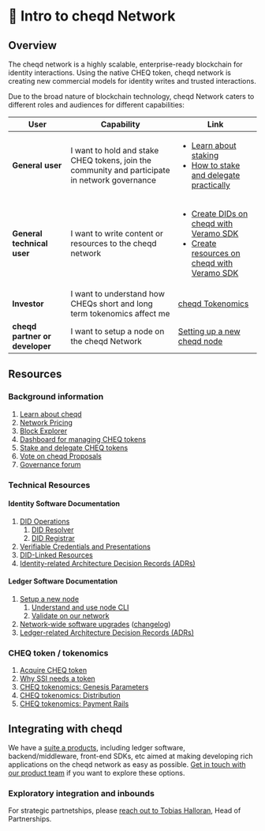# 👋 Intro to cheqd Network

## Overview

The cheqd network is a highly scalable, enterprise-ready blockchain for identity interactions. Using the native CHEQ token, cheqd network is creating new commercial models for identity writes and trusted interactions.

Due to the broad nature of blockchain technology, cheqd Network caters to different roles and audiences for different capabilities:

| User                           | Capability                                                                                     | Link                                                                                                                                                                                                                                                                       |
| ------------------------------ | ---------------------------------------------------------------------------------------------- | -------------------------------------------------------------------------------------------------------------------------------------------------------------------------------------------------------------------------------------------------------------------------- |
| **General user**               | I want to hold and stake CHEQ tokens, join the community and participate in network governance | <ul><li><a href="https://learn.cheqd.io/overview/intro-to-defi-aspects-of-cheqd/what-is-staking-and-delegation">Learn about staking</a></li><li><a href="https://learn.cheqd.io/getting-set-up-on-cheqd/how-to-stake">How to stake and delegate practically</a></li></ul>  |
| **General technical user**     | I want to write content or resources to the cheqd network                                      | <ul><li><a href="https://docs.cheqd.io/identity/tutorials/did-operations">Create DIDs on cheqd with Veramo SDK</a></li><li><a href="https://docs.cheqd.io/identity/tutorials/did-linked-resources/create-resource">Create resources on cheqd with Veramo SDK</a></li></ul> |
| **Investor**                   | I want to understand how CHEQs short and long term tokenomics affect me                        | [cheqd Tokenomics](https://learn.cheqd.io/overview/tokenomics)                                                                                                                                                                                                             |
| **cheqd partner or developer** | I want to setup a node on the cheqd Network                                                    | [Setting up a new cheqd node](https://docs.cheqd.io/node/getting-started/setup-and-configure)                                                                                                                                                                              |

## Resources

### Background information

1. [Learn about cheqd](https://learn.cheqd.io/)
2. [Network Pricing](../essentials/why-cheqd/pricing.md)
3. [Block Explorer](https://explorer.cheqd.io/)
4. [Dashboard for managing CHEQ tokens](https://cheqd.omniflix.co/)
5. [Stake and delegate CHEQ tokens](https://learn.cheqd.io/overview/intro-to-defi-aspects-of-cheqd/what-is-staking-and-delegation)
6. [Vote on cheqd Proposals](https://learn.cheqd.io/getting-set-up-on-cheqd/how-to-vote)
7. [Governance forum](https://commonwealth.im/cheqd)

### Technical Resources

#### Identity Software Documentation

1. [DID Operations](https://docs.cheqd.io/identity/tutorials/did-operations)
   1. [DID Resolver](https://docs.cheqd.io/identity/tutorials/did-resolver)
   2. [DID Registrar](https://docs.cheqd.io/identity/tutorials/did-registrar)
2. [Verifiable Credentials and Presentations](https://docs.cheqd.io/identity/tutorials/credentials-and-presentations)
3. [DID-Linked Resources](https://docs.cheqd.io/identity/tutorials/did-linked-resources)
4. [Identity-related Architecture Decision Records (ADRs)](https://docs.cheqd.io/identity/architecture/adr-list)

#### Ledger Software Documentation

1. [Setup a new node](https://docs.cheqd.io/node/getting-started/setup-and-configure)
   1. [Understand and use node CLI](https://docs.cheqd.io/node/getting-started/cheqd-cli)
   2. [Validate on our network](https://docs.cheqd.io/node/validator-guides/validator-guide)
2. [Network-wide software upgrades](https://docs.cheqd.io/node/validator-guides/upgrades) ([changelog](upgrades/))
3. [Ledger-related Architecture Decision Records (ADRs)](https://docs.cheqd.io/node/architecture/adr-list)

### CHEQ token / tokenomics

1. [Acquire CHEQ token](https://cheqd.io/buy)
2. [Why SSI needs a token](https://cheqd.io/blog/why-self-sovereign-identity-needs-a-token-an-expanded-version)
3. [CHEQ tokenomics: Genesis Parameters](https://learn.cheqd.io/overview/tokenomics/tokenomics-part-1)
4. [CHEQ tokenomics: Distribution](https://learn.cheqd.io/overview/tokenomics/tokenomics-part-2)
5. [CHEQ tokenomics: Payment Rails](https://learn.cheqd.io/overview/tokenomics/tokenomics-part-3)

## Integrating with cheqd

We have a [suite a products](../toolbox/), including ledger software, backend/middleware, front-end SDKs, etc aimed at making developing rich applications on the cheqd network as easy as possible. [Get in touch with our product team](https://calendly.com/cheqd-product) if you want to explore these options.

### Exploratory integration and inbounds

For strategic partnetships, please [reach out to Tobias Halloran](mailto:tobias@cheqd.io), Head of Partnerships.

